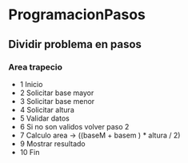# ProgramacionPasos
## Dividir problema en pasos

### Area trapecio

- 1 Inicio
- 2 Solicitar base mayor
- 3 Solicitar base menor
- 4 Solicitar altura
- 5 Validar datos
- 6 Si no son validos volver paso 2
- 7 Calculo area -> ((baseM + basem ) * altura / 2)
- 9 Mostrar resultado
- 10 Fin
